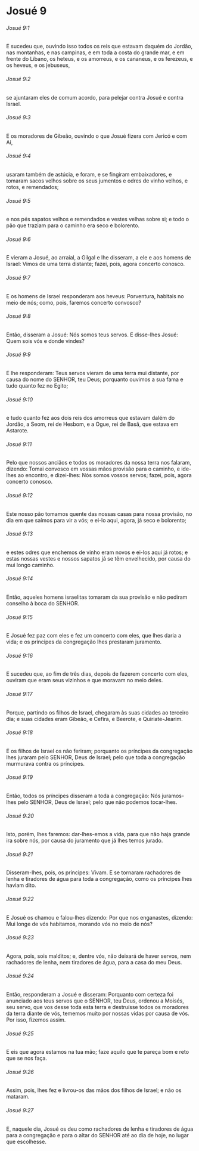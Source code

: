 # Josué 9

###### Josué 9:1

E sucedeu que, ouvindo isso todos os reis que estavam daquém do Jordão, nas montanhas, e nas campinas, e em toda a costa do grande mar, e em frente do Líbano, os heteus, e os amorreus, e os cananeus, e os ferezeus, e os heveus, e os jebuseus,

###### Josué 9:2

se ajuntaram eles de comum acordo, para pelejar contra Josué e contra Israel.

###### Josué 9:3

E os moradores de Gibeão, ouvindo o que Josué fizera com Jericó e com Ai,

###### Josué 9:4

usaram também de astúcia, e foram, e se fingiram embaixadores, e tomaram sacos velhos sobre os seus jumentos e odres de vinho velhos, e rotos, e remendados;

###### Josué 9:5

e nos pés sapatos velhos e remendados e vestes velhas sobre si; e todo o pão que traziam para o caminho era seco e bolorento.

###### Josué 9:6

E vieram a Josué, ao arraial, a Gilgal e lhe disseram, a ele e aos homens de Israel: Vimos de uma terra distante; fazei, pois, agora concerto conosco.

###### Josué 9:7

E os homens de Israel responderam aos heveus: Porventura, habitais no meio de nós; como, pois, faremos concerto convosco?

###### Josué 9:8

Então, disseram a Josué: Nós somos teus servos. E disse-lhes Josué: Quem sois vós e donde vindes?

###### Josué 9:9

E lhe responderam: Teus servos vieram de uma terra mui distante, por causa do nome do SENHOR, teu Deus; porquanto ouvimos a sua fama e tudo quanto fez no Egito;

###### Josué 9:10

e tudo quanto fez aos dois reis dos amorreus que estavam dalém do Jordão, a Seom, rei de Hesbom, e a Ogue, rei de Basã, que estava em Astarote.

###### Josué 9:11

Pelo que nossos anciãos e todos os moradores da nossa terra nos falaram, dizendo: Tomai convosco em vossas mãos provisão para o caminho, e ide-lhes ao encontro, e dizei-lhes: Nós somos vossos servos; fazei, pois, agora concerto conosco.

###### Josué 9:12

Este nosso pão tomamos quente das nossas casas para nossa provisão, no dia em que saímos para vir a vós; e ei-lo aqui, agora, já seco e bolorento;

###### Josué 9:13

e estes odres que enchemos de vinho eram novos e ei-los aqui já rotos; e estas nossas vestes e nossos sapatos já se têm envelhecido, por causa do mui longo caminho.

###### Josué 9:14

Então, aqueles homens israelitas tomaram da sua provisão e não pediram conselho à boca do SENHOR.

###### Josué 9:15

E Josué fez paz com eles e fez um concerto com eles, que lhes daria a vida; e os príncipes da congregação lhes prestaram juramento.

###### Josué 9:16

E sucedeu que, ao fim de três dias, depois de fazerem concerto com eles, ouviram que eram seus vizinhos e que moravam no meio deles.

###### Josué 9:17

Porque, partindo os filhos de Israel, chegaram às suas cidades ao terceiro dia; e suas cidades eram Gibeão, e Cefira, e Beerote, e Quiriate-Jearim.

###### Josué 9:18

E os filhos de Israel os não feriram; porquanto os príncipes da congregação lhes juraram pelo SENHOR, Deus de Israel; pelo que toda a congregação murmurava contra os príncipes.

###### Josué 9:19

Então, todos os príncipes disseram a toda a congregação: Nós juramos-lhes pelo SENHOR, Deus de Israel; pelo que não podemos tocar-lhes.

###### Josué 9:20

Isto, porém, lhes faremos: dar-lhes-emos a vida, para que não haja grande ira sobre nós, por causa do juramento que já lhes temos jurado.

###### Josué 9:21

Disseram-lhes, pois, os príncipes: Vivam. E se tornaram rachadores de lenha e tiradores de água para toda a congregação, como os príncipes lhes haviam dito.

###### Josué 9:22

E Josué os chamou e falou-lhes dizendo: Por que nos enganastes, dizendo: Mui longe de vós habitamos, morando vós no meio de nós?

###### Josué 9:23

Agora, pois, sois malditos; e, dentre vós, não deixará de haver servos, nem rachadores de lenha, nem tiradores de água, para a casa do meu Deus.

###### Josué 9:24

Então, responderam a Josué e disseram: Porquanto com certeza foi anunciado aos teus servos que o SENHOR, teu Deus, ordenou a Moisés, seu servo, que vos desse toda esta terra e destruísse todos os moradores da terra diante de vós, tememos muito por nossas vidas por causa de vós. Por isso, fizemos assim.

###### Josué 9:25

E eis que agora estamos na tua mão; faze aquilo que te pareça bom e reto que se nos faça.

###### Josué 9:26

Assim, pois, lhes fez e livrou-os das mãos dos filhos de Israel; e não os mataram.

###### Josué 9:27

E, naquele dia, Josué os deu como rachadores de lenha e tiradores de água para a congregação e para o altar do SENHOR até ao dia de hoje, no lugar que escolhesse.

